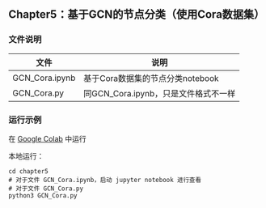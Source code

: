 ## Chapter5：基于GCN的节点分类（使用Cora数据集）

### 文件说明

| 文件           | 说明                                 |
| -------------- | ------------------------------------ |
| GCN_Cora.ipynb | 基于Cora数据集的节点分类notebook     |
| GCN_Cora.py    | 同GCN_Cora.ipynb，只是文件格式不一样 |

### 运行示例

在 [Google Colab](https://colab.research.google.com/github/FighterLYL/GraphNeuralNetwork/blob/master/chapter5/GCN_Cora.ipynb) 中运行

本地运行：

```shell
cd chapter5
# 对于文件 GCN_Cora.ipynb，启动 jupyter notebook 进行查看
# 对于文件 GCN_Cora.py
python3 GCN_Cora.py
```



